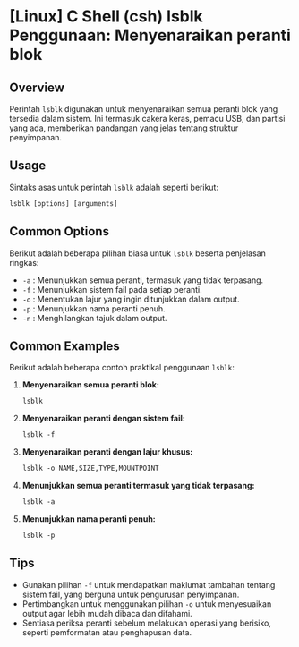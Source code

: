 # [Linux] C Shell (csh) lsblk Penggunaan: Menyenaraikan peranti blok

## Overview
Perintah `lsblk` digunakan untuk menyenaraikan semua peranti blok yang tersedia dalam sistem. Ini termasuk cakera keras, pemacu USB, dan partisi yang ada, memberikan pandangan yang jelas tentang struktur penyimpanan.

## Usage
Sintaks asas untuk perintah `lsblk` adalah seperti berikut:

```csh
lsblk [options] [arguments]
```

## Common Options
Berikut adalah beberapa pilihan biasa untuk `lsblk` beserta penjelasan ringkas:

- `-a` : Menunjukkan semua peranti, termasuk yang tidak terpasang.
- `-f` : Menunjukkan sistem fail pada setiap peranti.
- `-o` : Menentukan lajur yang ingin ditunjukkan dalam output.
- `-p` : Menunjukkan nama peranti penuh.
- `-n` : Menghilangkan tajuk dalam output.

## Common Examples
Berikut adalah beberapa contoh praktikal penggunaan `lsblk`:

1. **Menyenaraikan semua peranti blok:**
   ```csh
   lsblk
   ```

2. **Menyenaraikan peranti dengan sistem fail:**
   ```csh
   lsblk -f
   ```

3. **Menyenaraikan peranti dengan lajur khusus:**
   ```csh
   lsblk -o NAME,SIZE,TYPE,MOUNTPOINT
   ```

4. **Menunjukkan semua peranti termasuk yang tidak terpasang:**
   ```csh
   lsblk -a
   ```

5. **Menunjukkan nama peranti penuh:**
   ```csh
   lsblk -p
   ```

## Tips
- Gunakan pilihan `-f` untuk mendapatkan maklumat tambahan tentang sistem fail, yang berguna untuk pengurusan penyimpanan.
- Pertimbangkan untuk menggunakan pilihan `-o` untuk menyesuaikan output agar lebih mudah dibaca dan difahami.
- Sentiasa periksa peranti sebelum melakukan operasi yang berisiko, seperti pemformatan atau penghapusan data.